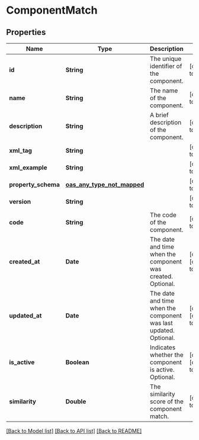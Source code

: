 # ComponentMatch
## Properties

| Name | Type | Description | Notes |
|------------ | ------------- | ------------- | -------------|
| **id** | **String** | The unique identifier of the component. | [default to null] |
| **name** | **String** | The name of the component. | [default to null] |
| **description** | **String** | A brief description of the component. | [default to null] |
| **xml\_tag** | **String** |  | [default to null] |
| **xml\_example** | **String** |  | [default to null] |
| **property\_schema** | [**oas_any_type_not_mapped**](.md) |  | [default to null] |
| **version** | **String** |  | [default to null] |
| **code** | **String** | The code of the component. | [default to null] |
| **created\_at** | **Date** | The date and time when the component was created. Optional. | [optional] [default to null] |
| **updated\_at** | **Date** | The date and time when the component was last updated. Optional. | [optional] [default to null] |
| **is\_active** | **Boolean** | Indicates whether the component is active. Optional. | [optional] [default to null] |
| **similarity** | **Double** | The similarity score of the component match. | [default to null] |

[[Back to Model list]](../README.md#documentation-for-models) [[Back to API list]](../README.md#documentation-for-api-endpoints) [[Back to README]](../README.md)

